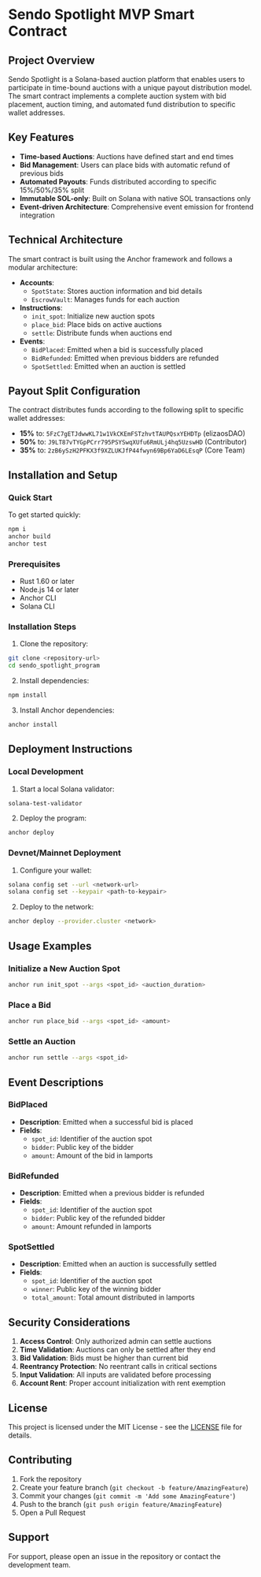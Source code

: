 # Sendo Spotlight MVP Smart Contract

## Project Overview

Sendo Spotlight is a Solana-based auction platform that enables users to participate in time-bound auctions with a unique payout distribution model. The smart contract implements a complete auction system with bid placement, auction timing, and automated fund distribution to specific wallet addresses.

## Key Features

- **Time-based Auctions**: Auctions have defined start and end times
- **Bid Management**: Users can place bids with automatic refund of previous bids
- **Automated Payouts**: Funds distributed according to specific 15%/50%/35% split
- **Immutable SOL-only**: Built on Solana with native SOL transactions only
- **Event-driven Architecture**: Comprehensive event emission for frontend integration

## Technical Architecture

The smart contract is built using the Anchor framework and follows a modular architecture:

- **Accounts**: 
  - `SpotState`: Stores auction information and bid details
  - `EscrowVault`: Manages funds for each auction
- **Instructions**:
  - `init_spot`: Initialize new auction spots
  - `place_bid`: Place bids on active auctions
  - `settle`: Distribute funds when auctions end
- **Events**:
  - `BidPlaced`: Emitted when a bid is successfully placed
  - `BidRefunded`: Emitted when previous bidders are refunded
  - `SpotSettled`: Emitted when an auction is settled

## Payout Split Configuration

The contract distributes funds according to the following split to specific wallet addresses:

- **15%** to: `5FzC7gETJdwwKL71w1VkCKEmFSTzhvtTAUPQsxYEHDTp` (elizaosDAO)
- **50%** to: `J9LT87vTYGpPCrr795PSYSwqXUfu6RmULj4hq5UzswHD` (Contributor)
- **35%** to: `2zB6ySzH2PFKX3f9XZLUKJfP44fwyn69Bp6YaD6LEsqP` (Core Team)

## Installation and Setup

### Quick Start

To get started quickly:

```bash
npm i
anchor build
anchor test
```

### Prerequisites

- Rust 1.60 or later
- Node.js 14 or later
- Anchor CLI
- Solana CLI

### Installation Steps

1. Clone the repository:
```bash
git clone <repository-url>
cd sendo_spotlight_program
```

2. Install dependencies:
```bash
npm install
```

3. Install Anchor dependencies:
```bash
anchor install
```

## Deployment Instructions

### Local Development

1. Start a local Solana validator:
```bash
solana-test-validator
```

2. Deploy the program:
```bash
anchor deploy
```

### Devnet/Mainnet Deployment

1. Configure your wallet:
```bash
solana config set --url <network-url>
solana config set --keypair <path-to-keypair>
```

2. Deploy to the network:
```bash
anchor deploy --provider.cluster <network>
```

## Usage Examples

### Initialize a New Auction Spot

```bash
anchor run init_spot --args <spot_id> <auction_duration>
```

### Place a Bid

```bash
anchor run place_bid --args <spot_id> <amount>
```

### Settle an Auction

```bash
anchor run settle --args <spot_id>
```

## Event Descriptions

### BidPlaced
- **Description**: Emitted when a successful bid is placed
- **Fields**:
  - `spot_id`: Identifier of the auction spot
  - `bidder`: Public key of the bidder
  - `amount`: Amount of the bid in lamports

### BidRefunded
- **Description**: Emitted when a previous bidder is refunded
- **Fields**:
  - `spot_id`: Identifier of the auction spot
  - `bidder`: Public key of the refunded bidder
  - `amount`: Amount refunded in lamports

### SpotSettled
- **Description**: Emitted when an auction is successfully settled
- **Fields**:
  - `spot_id`: Identifier of the auction spot
  - `winner`: Public key of the winning bidder
  - `total_amount`: Total amount distributed in lamports

## Security Considerations

1. **Access Control**: Only authorized admin can settle auctions
2. **Time Validation**: Auctions can only be settled after they end
3. **Bid Validation**: Bids must be higher than current bid
4. **Reentrancy Protection**: No reentrant calls in critical sections
5. **Input Validation**: All inputs are validated before processing
6. **Account Rent**: Proper account initialization with rent exemption

## License

This project is licensed under the MIT License - see the [LICENSE](LICENSE) file for details.

## Contributing

1. Fork the repository
2. Create your feature branch (`git checkout -b feature/AmazingFeature`)
3. Commit your changes (`git commit -m 'Add some AmazingFeature'`)
4. Push to the branch (`git push origin feature/AmazingFeature`)
5. Open a Pull Request

## Support

For support, please open an issue in the repository or contact the development team.